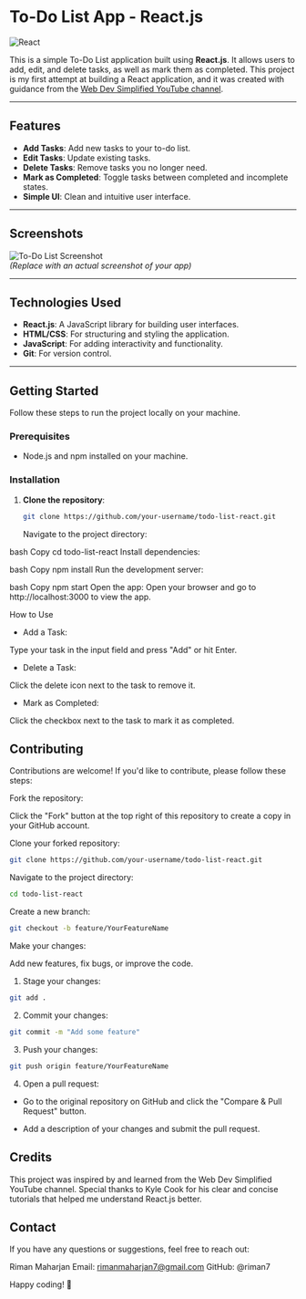 # To-Do List App - React.js

![React](https://img.shields.io/badge/React-20232A?style=for-the-badge&logo=react&logoColor=61DAFB)

This is a simple To-Do List application built using **React.js**. It allows users to add, edit, and delete tasks, as well as mark them as completed. This project is my first attempt at building a React application, and it was created with guidance from the [Web Dev Simplified YouTube channel](https://www.youtube.com/c/WebDevSimplified).

---

## Features

- **Add Tasks**: Add new tasks to your to-do list.
- **Edit Tasks**: Update existing tasks.
- **Delete Tasks**: Remove tasks you no longer need.
- **Mark as Completed**: Toggle tasks between completed and incomplete states.
- **Simple UI**: Clean and intuitive user interface.

---

## Screenshots

![To-Do List Screenshot](./screenshot.png)  
*(Replace with an actual screenshot of your app)*

---

## Technologies Used

- **React.js**: A JavaScript library for building user interfaces.
- **HTML/CSS**: For structuring and styling the application.
- **JavaScript**: For adding interactivity and functionality.
- **Git**: For version control.

---

## Getting Started

Follow these steps to run the project locally on your machine.

### Prerequisites

- Node.js and npm installed on your machine.

### Installation

1. **Clone the repository**:
   ```bash
   git clone https://github.com/your-username/todo-list-react.git
   ```
   Navigate to the project directory:

bash
Copy
cd todo-list-react
Install dependencies:

bash
Copy
npm install
Run the development server:

bash
Copy
npm start
Open the app:
Open your browser and go to http://localhost:3000 to view the app.

How to Use
- Add a Task:

Type your task in the input field and press "Add" or hit Enter.

- Delete a Task:

Click the delete icon next to the task to remove it.

- Mark as Completed:

Click the checkbox next to the task to mark it as completed.

## Contributing
Contributions are welcome! If you'd like to contribute, please follow these steps:

Fork the repository:

Click the "Fork" button at the top right of this repository to create a copy in your GitHub account.

Clone your forked repository:

```bash
git clone https://github.com/your-username/todo-list-react.git
```
Navigate to the project directory:

```bash
cd todo-list-react
```
Create a new branch:

```bash
git checkout -b feature/YourFeatureName
```

Make your changes:

Add new features, fix bugs, or improve the code.

1. Stage your changes:
```bash
git add .
```
2. Commit your changes:

```bash
git commit -m "Add some feature"
```
3. Push your changes:

```bash
git push origin feature/YourFeatureName
```
4. Open a pull request:

- Go to the original repository on GitHub and click the "Compare & Pull Request" button.

- Add a description of your changes and submit the pull request.

## Credits
This project was inspired by and learned from the Web Dev Simplified YouTube channel. Special thanks to Kyle Cook for his clear and concise tutorials that helped me understand React.js better.

## Contact
If you have any questions or suggestions, feel free to reach out:

Riman Maharjan
Email: rimanmaharjan7@gmail.com
GitHub: @riman7

Happy coding! 🚀
